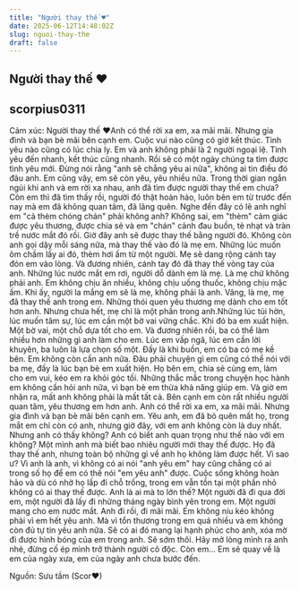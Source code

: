 ```yaml
---
title: "Người thay thế ♥"
date: 2025-06-12T14:48:02Z
slug: nguoi-thay-the
draft: false
---
```


## Người thay thế ♥

## scorpius0311

Cảm xúc: Người thay thế ♥Anh có thể rời xa em, xa mãi mãi. Nhưng gia đình và bạn bè mãi bên cạnh em.
Cuộc vui nào cũng có giờ kết thúc.
Tình yêu nào cũng có lúc chia ly.
Em và anh không phải là 2 người ngoại lệ.
Tình yêu đến nhanh, kết thúc cũng nhanh. Rồi sẽ có một ngày chúng ta tìm được tình yêu mới. Đừng nói rằng "anh sẽ chẳng yêu ai nữa", không ai tin điều đó đâu anh. Em cũng vậy, em sẽ còn yêu, yêu nhiều nữa.
Trong thời gian ngắn ngủi khi anh và em rời xa nhau, anh đã tìm được người thay thế em chưa? Còn em thì đã tìm thấy rồi, người đó thật hoàn hảo, luôn bên em từ trước đến nay mà em đã không quan tâm, đã lãng quên. Nghe đến đây có lẽ anh nghĩ em "cả thèm chóng chán" phải không anh? Không sai, em "thèm" cảm giác được yêu thương, được chia sẻ và em "chán" cảnh đau buồn, tẻ nhạt và tràn trề nước mắt đó rồi. Giờ đây anh sẽ được thay thế bằng người đó.
Không còn anh gọi dậy mỗi sáng nữa, mà thay thế vào đó là mẹ em. 
Những lúc muốn ôm chầm lấy ai đó, thèm hơi ấm từ một người. Mẹ sẽ dang rộng cánh tay đón em vào lòng. Và đương nhiên, cánh tay đó đã thay thế vòng tay của anh.
Những lúc nước mắt em rơi, người dỗ dành em là mẹ. Là mẹ chứ không phải anh.
Em không chịu ăn nhiều, không chịu uống thuốc, không chịu mặc ấm. Khi ấy, người la mắng em sẽ là mẹ, không phải là anh.
Vâng, là mẹ, mẹ đã thay thế anh trong em. Những thói quen yêu thương mẹ dành cho em tốt hơn anh. Nhưng chưa hết, mẹ chỉ là một phần trong anh.Những lúc tủi hờn, lúc muốn tâm sự, lúc em cần một bờ vai vững chắc. Khi đó ba em xuất hiện. Một bờ vai, một chỗ dựa tốt cho em. Và đương nhiên rồi, ba có thể làm nhiều hơn những gì anh làm cho em.
Lúc em vấp ngã, lúc em cần lời khuyên, ba luôn là lựa chọn số một.
Đấy là khi buồn, em có ba có mẹ kề bên. Em không còn cần anh nữa. Đâu phải chuyện gì em cũng có thể nói với ba mẹ, đấy là lúc bạn bè em xuất hiện. Họ bên em, chia sẻ cùng em, làm cho em vui, kéo em ra khỏi góc tối.
Những thắc mắc trong chuyện học hành em không cần hỏi anh nữa, vì bạn bè em thừa khả năng giúp em.
Và giờ em nhận ra, mất anh không phải là mất tất cả. Bên cạnh em còn rất nhiều người quan tâm, yêu thương em hơn anh. Anh có thể rời xa em, xa mãi mãi. Nhưng gia đình và bạn bè mãi bên cạnh em. Yêu anh, em đã bỏ quên mất họ, trong mắt em chỉ còn có anh, nhưng giờ đây, với em anh không còn là duy nhất.
Nhưng anh có thấy không? Anh có biết anh quan trọng như thế nào với em không? Một mình anh mà biết bao nhiêu người mới thay thế được. Họ đã thay thế anh, nhưng toàn bộ những gì về anh họ không làm được hết. Vì sao ư? Vì anh là anh, vì không có ai nói "anh yêu em" hay cũng chẳng có ai trong số họ để em có thế nói "em yêu anh" được. Cuộc sống không hoàn hảo và dù có nhờ họ lấp đi chỗ trống, trong em vẫn tồn tại một phần nhỏ không có ai thay thế được. Anh là ai mà to lớn thế? Một người đã đi qua đời em, một người đã lấy đi những tháng ngày bình yên trong em. Một người mang cho em nước mắt.
Anh đi rồi, đi mãi mãi. Em không níu kéo không phải vì em hết yêu anh. Mà vì tổn thương trong em quá nhiều và em không còn đủ tự tin yêu anh nữa. Sẽ có ai đó mang lại hạnh phúc cho anh, xóa mờ đi được hình bóng của em trong anh. Sẽ sớm thôi. Hãy mở lòng mình ra anh nhé, đừng cố ép mình trở thành người cô độc. Còn em...
Em sẽ quay về là em của ngày xưa, em của ngày anh chưa bước đến.
 
 
 
Nguồn: Sưu tầm (Scor♥)